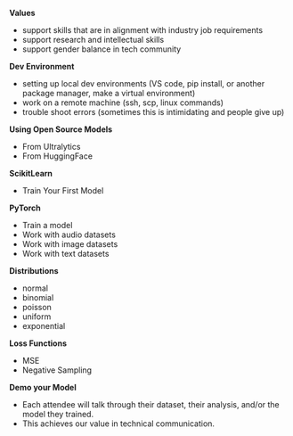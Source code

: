 **Values**
- support skills that are in alignment with industry job requirements
- support research and intellectual skills
- support gender balance in tech community



**Dev Environment**
- setting up local dev environments (VS code, pip install, or another package manager, make a virtual environment)
- work on a remote machine (ssh, scp, linux commands)
- trouble shoot errors (sometimes this is intimidating and people give up)

**Using Open Source Models**
- From Ultralytics
- From HuggingFace

**ScikitLearn**
- Train Your First Model

**PyTorch**
- Train a model
- Work with audio datasets
- Work with image datasets
- Work with text datasets

**Distributions**
- normal
- binomial
- poisson
- uniform
- exponential

**Loss Functions**
- MSE
- Negative Sampling

**Demo your Model** 
- Each attendee will talk through their dataset, their analysis, and/or the model they trained.  
- This achieves our value in technical communication.  